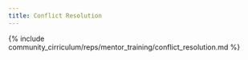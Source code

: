 ```yaml
---
title: Conflict Resolution
---
```


{% include community_cirriculum/reps/mentor_training/conflict_resolution.md %}
